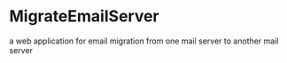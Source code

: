 # MigrateEmailServer
a web application for email migration from one mail server to another mail server
